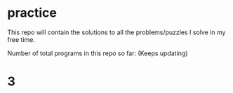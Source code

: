 # practice
This repo will contain the solutions to all the problems/puzzles I solve in my free time.

Number of total programs in this repo so far: (Keeps updating)

# 3
